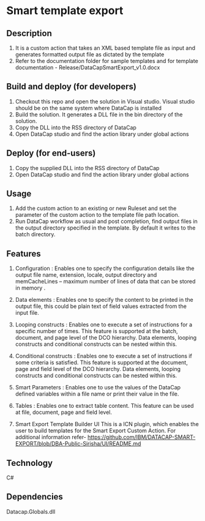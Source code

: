 # Smart template export

## Description

1.	It is a custom action that takes an XML based template file as input and generates formatted output file as dictated by the template
2.	Refer to the documentation folder for sample templates and for template documentation - Release/DataCapSmartExport_v1.0.docx


## Build and deploy (for developers)

1.	Checkout this repo and open the solution in Visual studio. Visual studio should be on the same system where DataCap is installed
2.	Build the solution. It generates a DLL file in the bin directory of the solution.
3.	Copy the DLL into the RSS directory of DataCap
4.	Open DataCap studio and find the action library under global actions


## Deploy (for end-users)

1.	Copy the supplied DLL into the RSS directory of DataCap
2.	Open DataCap studio and find the action library under global actions


## Usage

1.	Add the custom action to an existing or new Ruleset and set the parameter of the custom action to the template file path location.
2.	Run DataCap workflow as usual and post completion, find output files in the output directory specified in the template. By default it writes to the batch directory.


## Features

1.	Configuration :
Enables one to  specify the configuration details like the output file name, extension, locale, output directory and memCacheLines – maximum number of lines of data that can be stored in memory .

2.	Data elements :
Enables one to specify the content to be printed in the output file, this could be plain text of field values extracted from the input file.

3.	Looping constructs :
Enables one to execute a set of instructions for a specific number of times. This feature is supported at the batch, document, and page level of the DCO hierarchy. Data elements, looping constructs and conditional constructs can be nested within this.

4.	Conditional constructs :
Enables one to execute a set of instructions if some criteria is satisfied. This feature is supported at the document, page and field level of the DCO hierarchy. Data elements, looping constructs and conditional constructs can be nested within this.

5.	Smart Parameters :
Enables one to use the values of the DataCap defined variables within a file name or print their value in the file.

6.	Tables :
Enables one to extract table content. This feature can be used at file, document, page and field level.

7. Smart Export Template Builder UI
This is a ICN plugin, which enables the user to build templates for the Smart Export Custom Action.
For additional information refer- https://github.com/IBM/DATACAP-SMART-EXPORT/blob/DBA-Public-Sirisha/UI/README.md

## Technology
C#


## Dependencies
Datacap.Globals.dll

